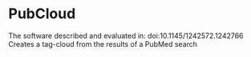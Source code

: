 # PubCloud
The software described and evaluated in:  doi:10.1145/1242572.1242766     Creates a tag-cloud from the results of a PubMed search
